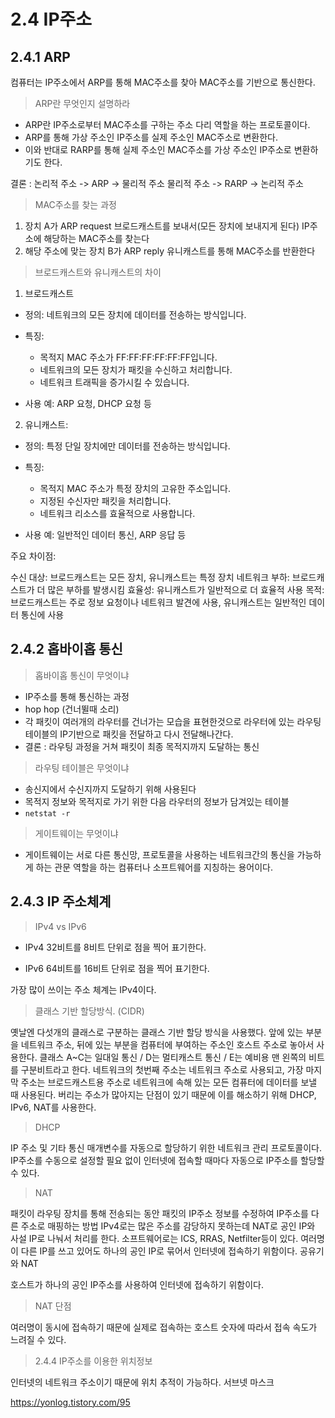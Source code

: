 # 2.4 IP주소 

## 2.4.1 ARP

컴퓨터는 IP주소에서 ARP를 통해 MAC주소를 찾아 MAC주소를 기반으로 통신한다. 

> ARP란 무엇인지 설명하라 

- ARP란 IP주소로부터 MAC주소를 구하는 주소 다리 역할을 하는 프로토콜이다. 
- ARP를 통해 가상 주소인 IP주소를 실제 주소인 MAC주소로 변환한다. 
- 이와 반대로 RARP를 통해 실제 주소인 MAC주소를 가상 주소인 IP주소로 변환하기도 한다. 


결론 : 논리적 주소 -> ARP -> 물리적 주소 
      물리적 주소 -> RARP -> 논리적 주소


> MAC주소를 찾는 과정 

1. 장치 A가 ARP request 브로드캐스트를 보내서(모든 장치에 보내지게 된다) IP주소에 해당하는 MAC주소를 찾는다 
2. 해당 주소에 맞는 장치 B가 ARP reply 유니캐스트를 통해 MAC주소를 반환한다 


> 브로드캐스트와 유니캐스트의 차이 


1. 브로드캐스트

- 정의: 네트워크의 모든 장치에 데이터를 전송하는 방식입니다.
- 특징:
  - 목적지 MAC 주소가 FF:FF:FF:FF:FF:FF입니다.
  - 네트워크의 모든 장치가 패킷을 수신하고 처리합니다.
  - 네트워크 트래픽을 증가시킬 수 있습니다.

- 사용 예: ARP 요청, DHCP 요청 등

2. 유니캐스트:

- 정의: 특정 단일 장치에만 데이터를 전송하는 방식입니다.
- 특징:
  - 목적지 MAC 주소가 특정 장치의 고유한 주소입니다.
  - 지정된 수신자만 패킷을 처리합니다.
  - 네트워크 리소스를 효율적으로 사용합니다.

- 사용 예: 일반적인 데이터 통신, ARP 응답 등

주요 차이점:

수신 대상: 브로드캐스트는 모든 장치, 유니캐스트는 특정 장치
네트워크 부하: 브로드캐스트가 더 많은 부하를 발생시킴
효율성: 유니캐스트가 일반적으로 더 효율적
사용 목적: 브로드캐스트는 주로 정보 요청이나 네트워크 발견에 사용, 유니캐스트는 일반적인 데이터 통신에 사용


## 2.4.2 홉바이홉 통신

> 홉바이홉 통신이 무엇이냐 

- IP주소를 통해 통신하는 과정 
- hop hop (건너뛸때 소리)
- 각 패킷이 여러개의 라우터를 건너가는 모습을 표현한것으로 라우터에 있는 라우팅 테이블의 IP기반으로 패킷을 전달하고 다시 전달해나간다. 
- 결론 : 라우팅 과정을 거쳐 패킷이 최종 목적지까지 도달하는 통신

> 라우팅 테이블은 무엇이냐

- 송신지에서 수신지까지 도달하기 위해 사용된다
- 목적지 정보와 목적지로 가기 위한 다음 라우터의 정보가 담겨있는 테이블 
- `netstat -r`

> 게이트웨이는 무엇이냐 

- 게이트웨이는 서로 다른 통신망, 프로토콜을 사용하는 네트워크간의 통신을 가능하게 하는 관문 역할을 하는 컴퓨터나 소프트웨어를 지칭하는 용어이다. 
  

## 2.4.3 IP 주소체계


> IPv4 vs IPv6

- IPv4 
32비트를 8비트 단위로 점을 찍어 표기한다. 

- IPv6
64비트를 16비트 단위로 점을 찍어 표기한다. 

가장 많이 쓰이는 주소 체계는 IPv4이다.

> 클래스 기반 할당방식. (CIDR) 

옛날엔 다섯개의 클래스로 구분하는 클래스 기반 할당 방식을 사용했다. 앞에 있는 부분을 네트워크 주소, 뒤에 있는 부분을 컴퓨터에 부여하는 주소인 호스트 주소로 놓아서 사용한다.
클래스 A~C는 일대일 통신 / D는 멀티캐스트 통신 / E는 예비용
맨 왼쪽의 비트를 구분비트라고 한다.
네트워크의 첫번째 주소는 네트워크 주소로 사용되고, 가장 마지막 주소는 브로드캐스트용 주소로 네트워크에 속해 있는 모든 컴퓨터에 데이터를 보낼 때 사용된다.
버리는 주소가 많아지는 단점이 있기 때문에 이를 해소하기 위해 DHCP, IPv6, NAT를 사용한다.


> DHCP

IP 주소 및 기타 통신 매개변수를 자동으로 할당하기 위한 네트워크 관리 프로토콜이다.
IP주소를 수동으로 설정할 필요 없이 인터넷에 접속할 때마다 자동으로 IP주소를 할당할 수 있다.


> NAT

패킷이 라우팅 장치를 통해 전송되는 동안 패킷의 IP주소 정보를 수정하여 IP주소를 다른 주소로 매핑하는 방법
IPv4로는 많은 주소를 감당하지 못하는데 NAT로 공인 IP와 사설 IP로 나눠서 처리를 한다.
소프트웨어로는 ICS, RRAS, Netfilter등이 있다.
여러명이 다른 IP를 쓰고 있어도 하나의 공인 IP로 묶어서 인터넷에 접속하기 위함이다.
공유기와 NAT

호스트가 하나의 공인 IP주소를 사용하여 인터넷에 접속하기 위함이다.


> NAT 단점 

여러명이 동시에 접속하기 때문에 실제로 접속하는 호스트 숫자에 따라서 접속 속도가 느려질 수 있다.


> 2.4.4 IP주소를 이용한 위치정보

인터넷의 네트워크 주소이기 때문에 위치 추적이 가능하다.
서브넷 마스크 

https://yonlog.tistory.com/95








